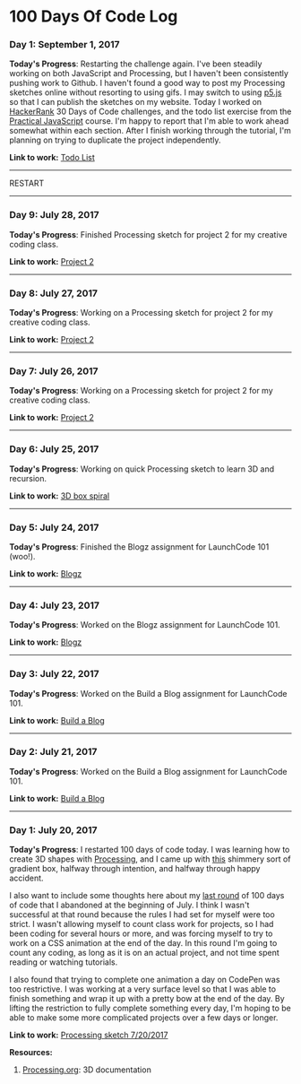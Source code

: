 # 100 Days Of Code Log

### Day 1: September 1, 2017

**Today's Progress**: Restarting the challenge again. I've been steadily working on both JavaScript and Processing, but I haven't been consistently pushing work to Github. I haven't found a good way to post my Processing sketches online without resorting to using gifs. I may switch to using [p5.js](https://p5js.org/) so that I can publish the sketches on my website. Today I worked on [HackerRank](https://www.hackerrank.com) 30 Days of Code challenges, and the todo list exercise from the [Practical JavaScript](https://watchandcode.com) course. I'm happy to report that I'm able to work ahead somewhat within each section. After I finish working through the tutorial, I'm planning on trying to duplicate the project independently.

**Link to work:** [Todo List](https://github.com/tricialeach/practical-javascript-todo-list)

- - - 

RESTART

- - - 

### Day 9: July 28, 2017

**Today's Progress**: Finished Processing sketch for project 2 for my creative coding class.

**Link to work:** [Project 2](https://github.com/tricialeach/processing/tree/master/sketch_170727i_project2)

- - - 

### Day 8: July 27, 2017

**Today's Progress**: Working on a Processing sketch for project 2 for my creative coding class.

**Link to work:** [Project 2](https://github.com/tricialeach/processing/tree/master/sketch_170727i_project2)

- - - 

### Day 7: July 26, 2017

**Today's Progress**: Working on a Processing sketch for project 2 for my creative coding class.

**Link to work:** [Project 2](https://github.com/tricialeach/processing/tree/master/sketch_170727i_project2)

- - - 

### Day 6: July 25, 2017

**Today's Progress**: Working on quick Processing sketch to learn 3D and recursion.

**Link to work:** [3D box spiral](https://github.com/tricialeach/processing/tree/master/sketch_170725c_2)

- - - 

### Day 5: July 24, 2017

**Today's Progress**: Finished the Blogz assignment for LaunchCode 101 (woo!).

**Link to work:** [Blogz](https://github.com/tricialeach/lc101-blogz)

- - - 

### Day 4: July 23, 2017

**Today's Progress**: Worked on the Blogz assignment for LaunchCode 101.

**Link to work:** [Blogz](https://github.com/tricialeach/lc101-blogz)

- - - 

### Day 3: July 22, 2017

**Today's Progress**: Worked on the Build a Blog assignment for LaunchCode 101.

**Link to work:** [Build a Blog](https://github.com/tricialeach/lc101-build-a-blog)

- - - 

### Day 2: July 21, 2017

**Today's Progress**: Worked on the Build a Blog assignment for LaunchCode 101.

**Link to work:** [Build a Blog](https://github.com/tricialeach/lc101-build-a-blog)

- - - 

### Day 1: July 20, 2017

**Today's Progress**: I restarted 100 days of code today. I was learning how to create 3D shapes with [Processing](https://processing.org/), and I came up with [this](https://github.com/tricialeach/processing/tree/master/sketch_170720a) shimmery sort of gradient box, halfway through intention, and halfway through happy accident.

I also want to include some thoughts here about my [last round](https://github.com/tricialeach/100-days-of-code-tricia) of 100 days of code that I abandoned at the beginning of July. I think I wasn't successful at that round because the rules I had set for myself were too strict. I wasn't allowing myself to count class work for projects, so I had been coding for several hours or more, and was forcing myself to try to work on a CSS animation at the end of the day. In this round I'm going to count any coding, as long as it is on an actual project, and not time spent reading or watching tutorials.

I also found that trying to complete one animation a day on CodePen was too restrictive. I was working at a very surface level so that I was able to finish something and wrap it up with a pretty bow at the end of the day. By lifting the restriction to fully complete something every day, I'm hoping to be able to make some more complicated projects over a few days or longer.

**Link to work:** [Processing sketch 7/20/2017](https://github.com/tricialeach/processing/tree/master/sketch_170720a)

**Resources:** 
1. [Processing.org](https://processing.org/tutorials/p3d/): 3D documentation
